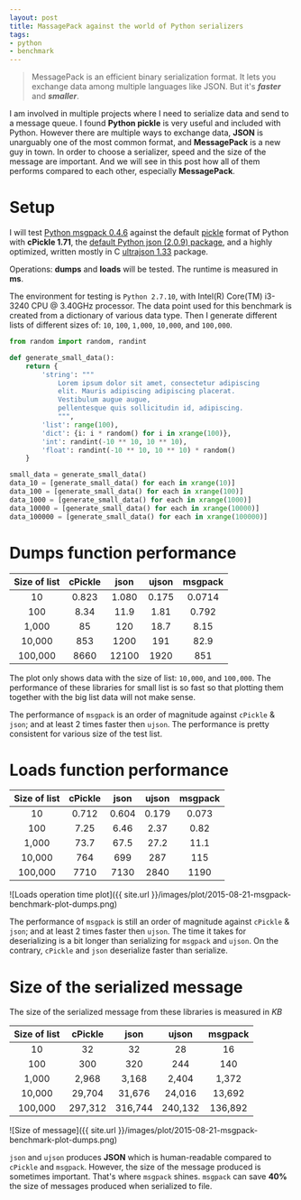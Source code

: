 ```yaml
---
layout: post
title: MassagePack against the world of Python serializers
tags:
- python
- benchmark
---
```


<link rel="stylesheet" href="http://cdn.pydata.org/bokeh/release/bokeh-0.9.0.min.css" type="text/css" />

<script type="text/javascript" src="http://cdn.pydata.org/bokeh/release/bokeh-0.9.0.min.js"></script>

> MessagePack is an efficient binary serialization format.
> It lets you exchange data among multiple languages like JSON.
> But it's ***faster*** and ***smaller***.

I am involved in multiple projects where I need to serialize data and send to a message queue. I found **Python pickle** is very useful and included with Python. However there are multiple ways to exchange data, **JSON** is unarguably one of the most common format, and **MessagePack** is a new guy in town. In order to choose a serializer, speed and the size of the message are important. And we will see in this post how all of them performs compared to each other, especially **MessagePack**.

# Setup

I will test [Python msgpack 0.4.6](https://pypi.python.org/pypi/msgpack-python/) against the default [pickle](https://docs.python.org/2/library/pickle.html#module-cPickle) format of Python with **cPickle 1.71**, the [default Python json (2.0.9) package](https://docs.python.org/2/library/json.html), and a highly optimized, written mostly in C [ultrajson 1.33](https://pypi.python.org/pypi/ujson) package.

Operations: **dumps** and **loads** will be tested. The runtime is measured in **ms**.

The environment for testing is `Python 2.7.10`, with Intel(R) Core(TM) i3-3240 CPU @ 3.40GHz processor. The data point used for this benchmark is created from a dictionary of various data type. Then I generate different lists of different sizes of: `10`, `100`, `1,000`, `10,000`, and `100,000`.

``` Python
from random import random, randint

def generate_small_data():
    return {
        'string': """
            Lorem ipsum dolor sit amet, consectetur adipiscing
            elit. Mauris adipiscing adipiscing placerat.
            Vestibulum augue augue,
            pellentesque quis sollicitudin id, adipiscing.
            """,
        'list': range(100),
        'dict': {i: i * random() for i in xrange(100)},
        'int': randint(-10 ** 10, 10 ** 10),
        'float': randint(-10 ** 10, 10 ** 10) * random()
    }

small_data = generate_small_data()
data_10 = [generate_small_data() for each in xrange(10)]
data_100 = [generate_small_data() for each in xrange(100)]
data_1000 = [generate_small_data() for each in xrange(1000)]
data_10000 = [generate_small_data() for each in xrange(10000)]
data_100000 = [generate_small_data() for each in xrange(100000)]
```

# Dumps function performance

| Size of list | cPickle |  json | ujson | msgpack |
|:------------:|:-------:|:-----:|:-----:|:-------:|
|      10      |  0.823  | 1.080 | 0.175 | 0.0714  |
|      100     |   8.34  |  11.9 | 1.81  | 0.792   |
|     1,000    |    85   |  120  | 18.7  | 8.15    |
|    10,000    |   853   |  1200 | 191   | 82.9    |
|    100,000   |   8660  | 12100 | 1920  | 851     |

<script type="text/javascript">
    Bokeh.$(function() {
        var all_models = [{"attributes": {"plot": {"subtype": "Chart", "type": "Plot", "id": "c9357378-031f-42ca-9645-3dd61291da0d"}, "tags": [], "doc": null, "dimension": 1, "ticker": {"type": "BasicTicker", "id": "c95ceae7-c045-4d1f-a9a6-fbaa88aed5d2"}, "id": "3fc12681-7856-43bf-8d0c-d9f5a778435d"}, "type": "Grid", "id": "3fc12681-7856-43bf-8d0c-d9f5a778435d"}, {"attributes": {"nonselection_glyph": null, "data_source": {"type": "ColumnDataSource", "id": "379e784a-b6ae-45d6-a830-9a19cec5d0b2"}, "tags": [], "doc": null, "selection_glyph": null, "id": "5cf89ab6-613f-457e-b6f5-f84c6ce688e4", "glyph": {"type": "Rect", "id": "dd2db34a-bc36-431f-9a15-b999ebc1ab53"}}, "type": "GlyphRenderer", "id": "5cf89ab6-613f-457e-b6f5-f84c6ce688e4"}, {"attributes": {"plot": {"subtype": "Chart", "type": "Plot", "id": "c9357378-031f-42ca-9645-3dd61291da0d"}, "dimensions": ["width", "height"], "tags": [], "doc": null, "id": "70571f94-8285-42ae-bcdc-bbf5cfbd9035"}, "type": "BoxZoomTool", "id": "70571f94-8285-42ae-bcdc-bbf5cfbd9035"}, {"attributes": {"plot": {"subtype": "Chart", "type": "Plot", "id": "c9357378-031f-42ca-9645-3dd61291da0d"}, "tags": [], "doc": null, "id": "c5eeae5a-ae67-4f20-8298-76b2f3b94932"}, "type": "PreviewSaveTool", "id": "c5eeae5a-ae67-4f20-8298-76b2f3b94932"}, {"attributes": {"line_color": {"value": "white"}, "fill_color": {"value": "#5ab738"}, "tags": [], "doc": null, "fill_alpha": {"value": 0.7}, "height": {"units": "data", "field": "json"}, "width": {"units": "data", "field": "width_cat"}, "y": {"field": "midjson"}, "x": {"field": "catjson"}, "id": "d4bfb34b-3cc3-4ec1-9405-80c978c3214d"}, "type": "Rect", "id": "d4bfb34b-3cc3-4ec1-9405-80c978c3214d"}, {"attributes": {"column_names": ["width_cat", "midujson", "cPickle", "catcPickle", "catjson", "stackedjson", "midcPickle", "ujson", "json", "stackedcPickle", "cat", "width", "zero", "catujson", "midmsgpack", "msgpack", "catmsgpack", "stackedmsgpack", "stackedujson", "midjson"], "tags": [], "doc": null, "selected": {"2d": {"indices": []}, "1d": {"indices": []}, "0d": {"indices": [], "flag": false}}, "callback": null, "data": {"width_cat": [0.2, 0.2], "midujson": [95.5, 960.0], "cPickle": [853, 8660], "catcPickle": ["10,000:0.2", "100,000:0.2"], "catjson": ["10,000:0.4", "100,000:0.4"], "stackedjson": [1453.0, 14710.0], "midcPickle": [426.5, 4330.0], "ujson": [191, 1920], "midjson": [600.0, 6050.0], "catujson": ["10,000:0.6", "100,000:0.6"], "json": [1200, 12100], "cat": ["10,000", "100,000"], "width": [0.8, 0.8], "stackedcPickle": [426.5, 4330.0], "stackedmsgpack": [2285.45, 23105.5], "midmsgpack": [41.45, 425.5], "msgpack": [82.9, 851.0], "catmsgpack": ["10,000:0.8", "100,000:0.8"], "zero": [2326.9, 23531.0], "stackedujson": [2148.5, 21720.0]}, "id": "379e784a-b6ae-45d6-a830-9a19cec5d0b2"}, "type": "ColumnDataSource", "id": "379e784a-b6ae-45d6-a830-9a19cec5d0b2"}, {"attributes": {"doc": null, "id": "0ea6c8b9-01d1-4588-b9ef-db28bca9b09f", "tags": []}, "type": "BasicTickFormatter", "id": "0ea6c8b9-01d1-4588-b9ef-db28bca9b09f"}, {"attributes": {"plot": {"subtype": "Chart", "type": "Plot", "id": "c9357378-031f-42ca-9645-3dd61291da0d"}, "tags": [], "doc": null, "id": "6963e0c5-6997-4313-beb4-6810a961f89e"}, "type": "HelpTool", "id": "6963e0c5-6997-4313-beb4-6810a961f89e"}, {"attributes": {"callback": null, "factors": ["10,000", "100,000"], "doc": null, "tags": [], "id": "83476b5a-4d07-4be0-81f9-faca040844dd"}, "type": "FactorRange", "id": "83476b5a-4d07-4be0-81f9-faca040844dd"}, {"attributes": {"plot": {"subtype": "Chart", "type": "Plot", "id": "c9357378-031f-42ca-9645-3dd61291da0d"}, "dimensions": ["width", "height"], "tags": [], "doc": null, "id": "84073145-3b0e-409d-9bca-4c63985b4c86"}, "type": "WheelZoomTool", "id": "84073145-3b0e-409d-9bca-4c63985b4c86"}, {"attributes": {"end": 13310.000000000002, "callback": null, "doc": null, "tags": [], "start": 0, "id": "dfc2dab2-ef2d-4aed-9c9a-04802cc76a0a"}, "type": "Range1d", "id": "dfc2dab2-ef2d-4aed-9c9a-04802cc76a0a"}, {"attributes": {"plot": {"subtype": "Chart", "type": "Plot", "id": "c9357378-031f-42ca-9645-3dd61291da0d"}, "orientation": "top_left", "tags": [], "doc": null, "label_text_font_size": {"value": "20pt"}, "id": "ad7bd8bc-602c-4c5d-8b04-efd4d05b1d6c", "legends": [["cPickle", [{"type": "GlyphRenderer", "id": "5cf89ab6-613f-457e-b6f5-f84c6ce688e4"}]], ["json", [{"type": "GlyphRenderer", "id": "07436c0f-da91-4034-ba98-a1ab388383d1"}]], ["ujson", [{"type": "GlyphRenderer", "id": "8e0b96d5-8a75-41bc-bc9d-7d5cb23f298b"}]], ["msgpack", [{"type": "GlyphRenderer", "id": "83b82bf0-ffa8-4680-a78e-b0dedc313a52"}]]]}, "type": "Legend", "id": "ad7bd8bc-602c-4c5d-8b04-efd4d05b1d6c"}, {"attributes": {"line_color": {"value": "white"}, "fill_color": {"value": "#f22c40"}, "tags": [], "doc": null, "fill_alpha": {"value": 0.7}, "height": {"units": "data", "field": "cPickle"}, "width": {"units": "data", "field": "width_cat"}, "y": {"field": "midcPickle"}, "x": {"field": "catcPickle"}, "id": "dd2db34a-bc36-431f-9a15-b999ebc1ab53"}, "type": "Rect", "id": "dd2db34a-bc36-431f-9a15-b999ebc1ab53"}, {"attributes": {"tags": [], "doc": null, "mantissas": [2, 5, 10], "id": "c95ceae7-c045-4d1f-a9a6-fbaa88aed5d2"}, "type": "BasicTicker", "id": "c95ceae7-c045-4d1f-a9a6-fbaa88aed5d2"}, {"attributes": {"nonselection_glyph": null, "data_source": {"type": "ColumnDataSource", "id": "379e784a-b6ae-45d6-a830-9a19cec5d0b2"}, "tags": [], "doc": null, "selection_glyph": null, "id": "07436c0f-da91-4034-ba98-a1ab388383d1", "glyph": {"type": "Rect", "id": "d4bfb34b-3cc3-4ec1-9405-80c978c3214d"}}, "type": "GlyphRenderer", "id": "07436c0f-da91-4034-ba98-a1ab388383d1"}, {"attributes": {"line_color": {"value": "white"}, "fill_color": {"value": "#407ee7"}, "tags": [], "doc": null, "fill_alpha": {"value": 0.7}, "height": {"units": "data", "field": "ujson"}, "width": {"units": "data", "field": "width_cat"}, "y": {"field": "midujson"}, "x": {"field": "catujson"}, "id": "34bf9356-7cc0-41c7-a5ab-388e0064f5ce"}, "type": "Rect", "id": "34bf9356-7cc0-41c7-a5ab-388e0064f5ce"}, {"attributes": {"nonselection_glyph": null, "data_source": {"type": "ColumnDataSource", "id": "379e784a-b6ae-45d6-a830-9a19cec5d0b2"}, "tags": [], "doc": null, "selection_glyph": null, "id": "8e0b96d5-8a75-41bc-bc9d-7d5cb23f298b", "glyph": {"type": "Rect", "id": "34bf9356-7cc0-41c7-a5ab-388e0064f5ce"}}, "type": "GlyphRenderer", "id": "8e0b96d5-8a75-41bc-bc9d-7d5cb23f298b"}, {"attributes": {"line_color": {"value": "white"}, "fill_color": {"value": "#df5320"}, "tags": [], "doc": null, "fill_alpha": {"value": 0.7}, "height": {"units": "data", "field": "msgpack"}, "width": {"units": "data", "field": "width_cat"}, "y": {"field": "midmsgpack"}, "x": {"field": "catmsgpack"}, "id": "a7c4786d-df71-4f7d-90bf-3bb6b09bf3cc"}, "type": "Rect", "id": "a7c4786d-df71-4f7d-90bf-3bb6b09bf3cc"}, {"attributes": {"nonselection_glyph": null, "data_source": {"type": "ColumnDataSource", "id": "379e784a-b6ae-45d6-a830-9a19cec5d0b2"}, "tags": [], "doc": null, "selection_glyph": null, "id": "83b82bf0-ffa8-4680-a78e-b0dedc313a52", "glyph": {"type": "Rect", "id": "a7c4786d-df71-4f7d-90bf-3bb6b09bf3cc"}}, "type": "GlyphRenderer", "id": "83b82bf0-ffa8-4680-a78e-b0dedc313a52"}, {"attributes": {"plot": {"subtype": "Chart", "type": "Plot", "id": "c9357378-031f-42ca-9645-3dd61291da0d"}, "dimensions": ["width", "height"], "tags": [], "doc": null, "id": "f35e42e9-88c0-48f5-a235-5fb5e39653a5"}, "type": "PanTool", "id": "f35e42e9-88c0-48f5-a235-5fb5e39653a5"}, {"subtype": "Chart", "type": "Plot", "id": "c9357378-031f-42ca-9645-3dd61291da0d", "attributes": {"x_range": {"type": "FactorRange", "id": "83476b5a-4d07-4be0-81f9-faca040844dd"}, "right": [], "above": [], "tags": [], "tools": [{"type": "PanTool", "id": "f35e42e9-88c0-48f5-a235-5fb5e39653a5"}, {"type": "WheelZoomTool", "id": "84073145-3b0e-409d-9bca-4c63985b4c86"}, {"type": "BoxZoomTool", "id": "70571f94-8285-42ae-bcdc-bbf5cfbd9035"}, {"type": "PreviewSaveTool", "id": "c5eeae5a-ae67-4f20-8298-76b2f3b94932"}, {"type": "ResizeTool", "id": "ba150d8c-b50a-44f2-8bc8-93ea44e06949"}, {"type": "ResetTool", "id": "1aaabad2-8d15-4466-b902-8a016654bfa0"}, {"type": "HelpTool", "id": "6963e0c5-6997-4313-beb4-6810a961f89e"}], "title": "Dumps operation time", "renderers": [{"type": "CategoricalAxis", "id": "64a17d90-f656-4f2d-a903-f4d4dbe8749b"}, {"type": "LinearAxis", "id": "85491035-da09-429e-96e3-055ec0006d11"}, {"type": "Grid", "id": "3fc12681-7856-43bf-8d0c-d9f5a778435d"}, {"type": "GlyphRenderer", "id": "5cf89ab6-613f-457e-b6f5-f84c6ce688e4"}, {"type": "GlyphRenderer", "id": "07436c0f-da91-4034-ba98-a1ab388383d1"}, {"type": "GlyphRenderer", "id": "8e0b96d5-8a75-41bc-bc9d-7d5cb23f298b"}, {"type": "GlyphRenderer", "id": "83b82bf0-ffa8-4680-a78e-b0dedc313a52"}, {"type": "Legend", "id": "ad7bd8bc-602c-4c5d-8b04-efd4d05b1d6c"}], "plot_width": 600, "extra_y_ranges": {}, "extra_x_ranges": {}, "tool_events": {"type": "ToolEvents", "id": "7b8b3ec1-f831-4253-8122-9a441684b418"}, "plot_height": 400, "doc": null, "id": "c9357378-031f-42ca-9645-3dd61291da0d", "y_range": {"type": "Range1d", "id": "dfc2dab2-ef2d-4aed-9c9a-04802cc76a0a"}, "below": [{"type": "CategoricalAxis", "id": "64a17d90-f656-4f2d-a903-f4d4dbe8749b"}], "left": [{"type": "LinearAxis", "id": "85491035-da09-429e-96e3-055ec0006d11"}]}}, {"attributes": {"plot": {"subtype": "Chart", "type": "Plot", "id": "c9357378-031f-42ca-9645-3dd61291da0d"}, "tags": [], "ticker": {"type": "CategoricalTicker", "id": "e4860faf-3a46-4bc0-95bb-ebac837f0372"}, "major_label_text_baseline": "hanging", "doc": null, "major_label_orientation": 0, "axis_label": "Number of elements", "formatter": {"type": "CategoricalTickFormatter", "id": "f8f2fc3a-6f67-4a47-a5ea-6726c515e0dc"}, "major_label_text_font_size": {"value": "20pt"}, "id": "64a17d90-f656-4f2d-a903-f4d4dbe8749b"}, "type": "CategoricalAxis", "id": "64a17d90-f656-4f2d-a903-f4d4dbe8749b"}, {"attributes": {"plot": {"subtype": "Chart", "type": "Plot", "id": "c9357378-031f-42ca-9645-3dd61291da0d"}, "tags": [], "doc": null, "id": "ba150d8c-b50a-44f2-8bc8-93ea44e06949"}, "type": "ResizeTool", "id": "ba150d8c-b50a-44f2-8bc8-93ea44e06949"}, {"attributes": {"geometries": [], "tags": [], "doc": null, "id": "7b8b3ec1-f831-4253-8122-9a441684b418"}, "type": "ToolEvents", "id": "7b8b3ec1-f831-4253-8122-9a441684b418"}, {"attributes": {"doc": null, "id": "e4860faf-3a46-4bc0-95bb-ebac837f0372", "tags": []}, "type": "CategoricalTicker", "id": "e4860faf-3a46-4bc0-95bb-ebac837f0372"}, {"attributes": {"plot": {"subtype": "Chart", "type": "Plot", "id": "c9357378-031f-42ca-9645-3dd61291da0d"}, "tags": [], "ticker": {"type": "BasicTicker", "id": "c95ceae7-c045-4d1f-a9a6-fbaa88aed5d2"}, "doc": null, "axis_label": "Time (ms)", "formatter": {"type": "BasicTickFormatter", "id": "0ea6c8b9-01d1-4588-b9ef-db28bca9b09f"}, "major_label_text_font_size": {"value": "20pt"}, "id": "85491035-da09-429e-96e3-055ec0006d11"}, "type": "LinearAxis", "id": "85491035-da09-429e-96e3-055ec0006d11"}, {"attributes": {"doc": null, "id": "f8f2fc3a-6f67-4a47-a5ea-6726c515e0dc", "tags": []}, "type": "CategoricalTickFormatter", "id": "f8f2fc3a-6f67-4a47-a5ea-6726c515e0dc"}, {"attributes": {"plot": {"subtype": "Chart", "type": "Plot", "id": "c9357378-031f-42ca-9645-3dd61291da0d"}, "tags": [], "doc": null, "id": "1aaabad2-8d15-4466-b902-8a016654bfa0"}, "type": "ResetTool", "id": "1aaabad2-8d15-4466-b902-8a016654bfa0"}];
        Bokeh.load_models(all_models);
        var plots = [{'modeltype': 'Plot', 'elementid': '#3deb6733-b07f-4dcc-bc01-0bd1e12513dd', 'modelid': 'c9357378-031f-42ca-9645-3dd61291da0d'}];
        for (idx in plots) {
            var plot = plots[idx];
            var model = Bokeh.Collections(plot.modeltype).get(plot.modelid);
            Bokeh.logger.info('Realizing plot:')
            Bokeh.logger.info(' - modeltype: ' + plot.modeltype);
            Bokeh.logger.info(' - modelid: ' + plot.modelid);
            Bokeh.logger.info(' - elementid: ' + plot.elementid);
            var view = new model.default_view({
                model: model,
                el: plot.elementid
            });
            Bokeh.index[plot.modelid] = view;
        }
    });
</script>

<div class="plotdiv" id="3deb6733-b07f-4dcc-bc01-0bd1e12513dd"></div>

The plot only shows data with the size of list: `10,000`, and `100,000`. The performance of these libraries for small list is so fast so that plotting them together with the big list data will not make sense.

The performance of `msgpack` is an order of magnitude against `cPickle` & `json`; and at least 2 times faster then `ujson`. The performance is pretty consistent for various size of the test list.

# Loads function performance

| Size of list | cPickle |  json | ujson | msgpack |
|:------------:|:-------:|:-----:|:-----:|:-------:|
|      10      |  0.712  | 0.604 | 0.179 | 0.073   |
|      100     |   7.25  |  6.46 | 2.37  | 0.82    |
|     1,000    |   73.7  |  67.5 | 27.2  | 11.1    |
|    10,000    |   764   |  699  | 287   | 115     |
|    100,000   |   7710  |  7130 | 2840  | 1190    |

![Loads operation time plot]({{ site.url }}/images/plot/2015-08-21-msgpack-benchmark-plot-dumps.png)

The performance of `msgpack` is still an order of magnitude against `cPickle` & `json`; and at least 2 times faster then `ujson`. The time it takes for deserializing is a bit longer than serializing for `msgpack` and `ujson`. On the contrary, `cPickle` and `json` deserialize faster than serialize.

# Size of the serialized message

The size of the serialized message from these libraries is measured in *KB*

| Size of list | cPickle |   json  |  ujson  | msgpack |
|:------------:|:-------:|:-------:|:-------:|:-------:|
|      10      |    32   |    32   | 28      | 16      |
|      100     |   300   |   320   | 244     | 140     |
|     1,000    |  2,968  |  3,168  | 2,404   | 1,372   |
|    10,000    |  29,704 |  31,676 | 24,016  | 13,692  |
|    100,000   | 297,312 | 316,744 | 240,132 | 136,892 |

![Size of message]({{ site.url }}/images/plot/2015-08-21-msgpack-benchmark-plot-dumps.png)

`json` and `ujson` produces **JSON** which is human-readable compared to `cPickle` and `msgpack`. However, the size of the message produced is sometimes important. That's where `msgpack` shines. `msgpack` can save **40%** the size of messages produced when serialized to file.




